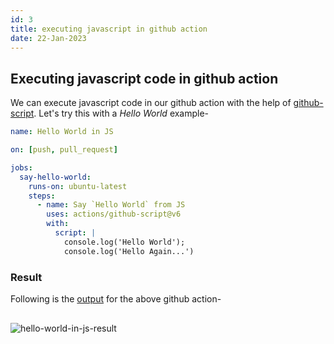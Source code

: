 ```yaml
---
id: 3
title: executing javascript in github action
date: 22-Jan-2023
---
```


## Executing javascript code in github action

We can execute javascript code in our github action with the help of <a href="https://github.com/actions/github-script" target="_blank">github-script</a>. Let's try this with a _Hello World_ example-

```yml
name: Hello World in JS

on: [push, pull_request]

jobs:
  say-hello-world:
    runs-on: ubuntu-latest
    steps:
      - name: Say `Hello World` from JS
        uses: actions/github-script@v6
        with:
          script: |
            console.log('Hello World');
            console.log('Hello Again...')
```

### Result

Following is the <a href='https://github.com/akulsr0/github-action-examples/actions/runs/3980354495/jobs/6823373982' target='_blank'>output</a> for the above github action-

<img style="margin:1rem 0" src='https://user-images.githubusercontent.com/43666833/213924748-bb3d1193-4ae9-4c28-b034-5e97ad1eaf9c.png' alt='hello-world-in-js-result'>

